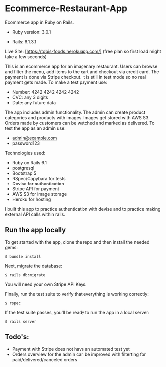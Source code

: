 # Ecommerce-Restaurant-App

Ecommerce app in Ruby on Rails.
* Ruby version: 3.0.1

* Rails: 6.1.3.1

Live Site: [https://tobis-foods.herokuapp.com/]
(free plan so first load might take a few seconds)

This is an ecommerce app for an imagenary restaurant. Users can browse and filter the menu, add items to the cart and checkout via credit card. The payment is done via  Stripe checkout. It is still in test mode so no real payment gets made. 
To make a test payment use:
* Number: 4242 4242 4242 4242
* CVC: any 3 digits
* Date: any future data


The app includes admin functionality. The admin can create product categories and products with images. Images get stored with AWS S3. Orders made by customers can be watched and marked as delivered.
To test the app as an admin use:
* admin@example.com
* password123



Technologies used: 
* Ruby on Rails 6.1
* postgresql
* Bootstrap 5
* RSpec/Capybara for tests
* Devise for authentication
* Stripe API for payment
* AWS S3 for image storage
* Heroku for hosting


I built this app to practice authentication with devise and to practice making external API calls within rails.

## Run the app locally

To get started with the app, clone the repo and then install the needed gems:

```
$ bundle install 
```

Next, migrate the database:

```
$ rails db:migrate
```

You will need your own Stripe API Keys.

Finally, run the test suite to verify that everything is working correctly:

```
$ rspec
```

If the test suite passes, you'll be ready to run the app in a local server:

```
$ rails server
```


## Todo's:
* Payment with Stripe does not have an automated test yet
* Orders overview for the admin can be improved with filterting for paid/delivered/canceled orders